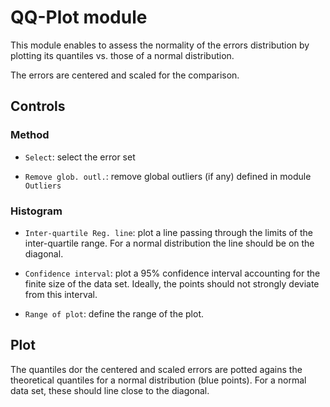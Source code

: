 # __QQ-Plot__ module

This module enables to assess the normality of the errors
distribution by plotting its quantiles vs. those of a normal
distribution. 

The errors are centered and scaled for the comparison.

## Controls

### Method

* `Select`: select the error set

* `Remove glob. outl.`: remove global outliers (if any)
  defined in module `Outliers`

### Histogram 

* `Inter-quartile Reg. line`: plot a line passing through
  the limits of the inter-quartile range. For a normal 
  distribution the line should be on the diagonal.
  
* `Confidence interval`: plot a 95% confidence interval 
  accounting for the finite size of the data set. 
  Ideally, the points should not strongly deviate from
  this interval.
  
* `Range of plot`: define the range of the plot.


## Plot

The quantiles dor the centered and scaled errors are
potted agains the theoretical quantiles for a normal
distribution (blue points). 
For a normal data set, these should line close to the diagonal.

